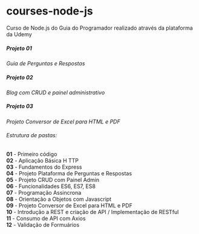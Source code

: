 # courses-node-js

Curso de Node.js do Guia do Programador realizado através da plataforma da Udemy

  <h5>Projeto 01</h5><i>Guia de Perguntas e Respostas</i>
  <h5>Projeto 02</h5><i>Blog com CRUD e painel administrativo </i>
  <h5>Projeto 03</h5><i>Projeto Conversor de Excel para HTML e PDF</i>

<h6>Estrutura de pastas:</h6>

<b>01</b> - Primeiro código<br>
<b>02</b> - Aplicação Básica H  TTP <br>
<b>03</b> - Fundamentos do Express<br>
<b>04</b> - Projeto Plataforma de Perguntas e Respostas<br>
<b>05</b> - Projeto CRUD com Painel Admin<br>
<b>06</b> - Funcionalidades ES6, ES7, ES8<br>
<b>07</b> - Programação Assincrona<br>
<b>08</b> - Orientação a Objetos com Javascript <br>
<b>09</b> - Projeto Conversor de Excel para HTML e PDF <br>
<b>10</b> - Introdução a REST e criação de API / Implementação de RESTful<br>
<b>11</b> - Consumo de API com Axios<br>
<b>12</b> - Validação de Formuários

